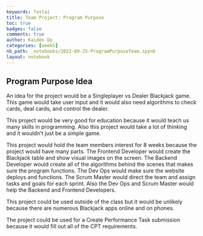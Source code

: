 ```yaml
---
keywords: fastai
title: Team Project: Program Purpose
toc: true
badges: false
comments: true
author: Kaiden Do
categories: [week5]
nb_path: _notebooks/2022-09-25-ProgramPurposeTeam.ipynb
layout: notebook
---
```


<!--
#################################################
### THIS FILE WAS AUTOGENERATED! DO NOT EDIT! ###
#################################################
# file to edit: _notebooks/2022-09-25-ProgramPurposeTeam.ipynb
-->

<div class="container" id="notebook-container">
        
<div class="cell border-box-sizing text_cell rendered"><div class="inner_cell">
<div class="text_cell_render border-box-sizing rendered_html">
<h2 id="Program-Purpose-Idea">Program Purpose Idea<a class="anchor-link" href="#Program-Purpose-Idea"> </a></h2><p>An idea for the project would be a Singleplayer vs Dealer Blackjack game. This game would take user input and it would also need algorithms to check cards, deal cards, and control the dealer.</p>
<p>This project would be very good for education because it would teach us many skills in programming. Also this project would take a lot of thinking and it wouldn't just be a simple game.</p>
<p>This project would hold the team members interest for 8 weeks because the project would have many parts. The Frontend Developer would create the Blackjack table and show visual images on the screen. The Backend Developer would create all of the algorithms behind the scenes that makes sure the program functions. The Dev Ops would make sure the website deploys and functions. The Scrum Master would direct the team and assign tasks and goals for each sprint. Also the Dev Ops and Scrum Master would help the Backend and Frontend Developers.</p>
<p>This project could be used outside of the class but it would be unlikely because there are numerous Blackjack apps online and on phones.</p>
<p>The project could be used for a Create Performance Task submission because it would fill out all of the CPT requirements.</p>

</div>
</div>
</div>
</div>
 

